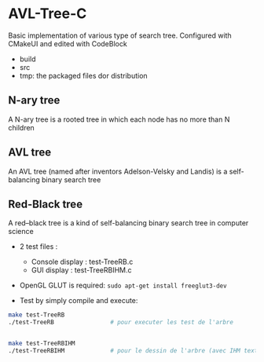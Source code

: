 # AVL-Tree-C
Basic implementation of various type of search tree. Configured with CMakeUI and edited with CodeBlock

- build
- src
- tmp: the packaged files dor distribution

## N-ary tree
A N-ary tree is a rooted tree in which each node has no more than N children

## AVL tree
An AVL tree (named after inventors Adelson-Velsky and Landis) is a self-balancing binary search tree

## Red-Black tree
A red–black tree is a kind of self-balancing binary search tree in computer science
- 2 test files : 
	+ Console display : test-TreeRB.c
	+ GUI display : test-TreeRBIHM.c

- OpenGL GLUT is required: ```sudo apt-get install freeglut3-dev```

- Test by simply compile and execute:

```bash
make test-TreeRB
./test-TreeRB                # pour executer les test de l'arbre


make test-TreeRBIHM
./test-TreeRBIHM             # pour le dessin de l'arbre (avec IHM textuelle)
```
